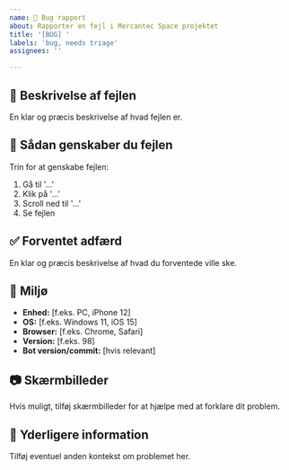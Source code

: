 ```yaml
---
name: 🐛 Bug rapport
about: Rapporter en fejl i Mercantec Space projektet
title: '[BUG] '
labels: 'bug, needs triage'
assignees: ''

---
```


## 🐛 Beskrivelse af fejlen
En klar og præcis beskrivelse af hvad fejlen er.

## 🔄 Sådan genskaber du fejlen
Trin for at genskabe fejlen:
1. Gå til '...'
2. Klik på '...'
3. Scroll ned til '...'
4. Se fejlen

## ✅ Forventet adfærd
En klar og præcis beskrivelse af hvad du forventede ville ske.

## 📱 Miljø
- **Enhed:** [f.eks. PC, iPhone 12]
- **OS:** [f.eks. Windows 11, iOS 15]
- **Browser:** [f.eks. Chrome, Safari]
- **Version:** [f.eks. 98]
- **Bot version/commit:** [hvis relevant]

## 📷 Skærmbilleder
Hvis muligt, tilføj skærmbilleder for at hjælpe med at forklare dit problem.

## 📝 Yderligere information
Tilføj eventuel anden kontekst om problemet her.
